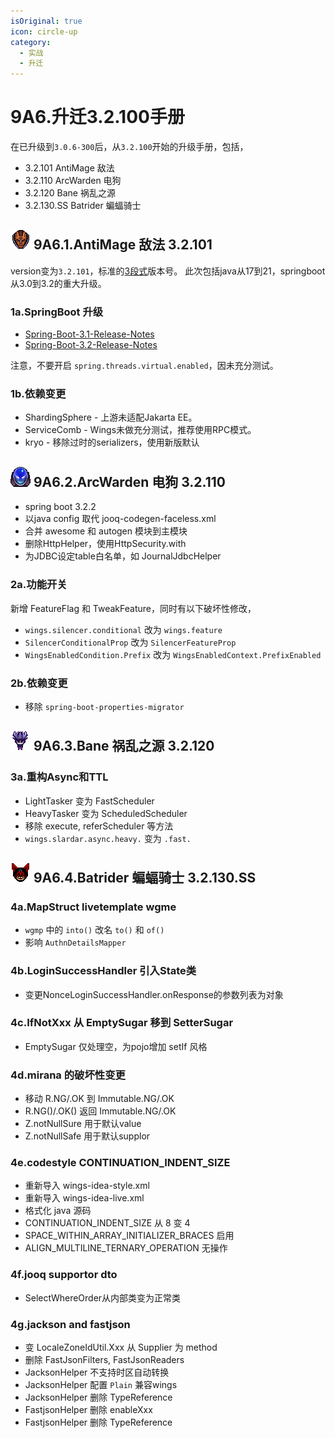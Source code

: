 ```yaml
---
isOriginal: true
icon: circle-up
category:
  - 实战
  - 升迁
---
```


# 9A6.升迁3.2.100手册

在已升级到`3.0.6-300`后，从`3.2.100`开始的升级手册，包括，

* 3.2.101 AntiMage 敌法
* 3.2.110 ArcWarden 电狗
* 3.2.120 Bane 祸乱之源
* 3.2.130.SS Batrider 蝙蝠骑士

## ![Anti-Mage](/antimage_minimap_icon.png) 9A6.1.AntiMage 敌法 3.2.101

version变为`3.2.101`，标准的[3段式](https://semver.org)版本号。
此次包括java从17到21，springboot从3.0到3.2的重大升级。

### 1a.SpringBoot 升级

* [Spring-Boot-3.1-Release-Notes](https://github.com/spring-projects/spring-boot/wiki/Spring-Boot-3.1-Release-Notes)
* [Spring-Boot-3.2-Release-Notes](https://github.com/spring-projects/spring-boot/wiki/Spring-Boot-3.2-Release-Notes)

注意，不要开启 `spring.threads.virtual.enabled`，因未充分测试。

### 1b.依赖变更

* ShardingSphere - 上游未适配Jakarta EE。
* ServiceComb - Wings未做充分测试，推荐使用RPC模式。
* kryo - 移除过时的serializers，使用新版默认

## ![Arc Warden](/arcwarden_minimap_icon.png) 9A6.2.ArcWarden 电狗 3.2.110

* spring boot 3.2.2
* 以java config 取代 jooq-codegen-faceless.xml
* 合并 awesome 和 autogen 模块到主模块
* 删除HttpHelper，使用HttpSecurity.with
* 为JDBC设定table白名单，如 JournalJdbcHelper

### 2a.功能开关

新增 FeatureFlag 和 TweakFeature，同时有以下破坏性修改，

* `wings.silencer.conditional` 改为 `wings.feature`
* `SilencerConditionalProp` 改为 `SilencerFeatureProp`
* `WingsEnabledCondition.Prefix` 改为 `WingsEnabledContext.PrefixEnabled`

### 2b.依赖变更

* 移除 `spring-boot-properties-migrator`

## ![Bane](/bane_minimap_icon.png) 9A6.3.Bane 祸乱之源 3.2.120

### 3a.重构Async和TTL

* LightTasker 变为 FastScheduler
* HeavyTasker 变为 ScheduledScheduler
* 移除 execute, referScheduler 等方法
* `wings.slardar.async.heavy.` 变为 `.fast.`

## ![Batrider](/batrider_minimap_icon.png) 9A6.4.Batrider 蝙蝠骑士 3.2.130.SS

### 4a.MapStruct livetemplate wgme

* `wgmp` 中的 `into()` 改名 `to()` 和 `of()`
* 影响 `AuthnDetailsMapper`

### 4b.LoginSuccessHandler 引入State类

* 变更NonceLoginSuccessHandler.onResponse的参数列表为对象

### 4c.IfNotXxx 从 EmptySugar 移到 SetterSugar

* EmptySugar 仅处理空，为pojo增加 setIf 风格

### 4d.mirana 的破坏性变更

* 移动 R.NG/.OK 到 Immutable.NG/.OK
* R.NG()/.OK() 返回 Immutable.NG/.OK
* Z.notNullSure 用于默认value
* Z.notNullSafe 用于默认supplor

### 4e.codestyle CONTINUATION_INDENT_SIZE

* 重新导入 wings-idea-style.xml
* 重新导入 wings-idea-live.xml
* 格式化 java 源码
* CONTINUATION_INDENT_SIZE 从 8 变 4
* SPACE_WITHIN_ARRAY_INITIALIZER_BRACES 启用
* ALIGN_MULTILINE_TERNARY_OPERATION 无操作

### 4f.jooq supportor dto

* SelectWhereOrder从内部类变为正常类

### 4g.jackson and fastjson

* 变 LocaleZoneIdUtil.Xxx 从 Supplier 为 method
* 删除 FastJsonFilters, FastJsonReaders
* JacksonHelper 不支持时区自动转换
* JacksonHelper 配置 `Plain` 兼容wings
* JacksonHelper 删除 TypeReference
* FastjsonHelper 删除 enableXxx
* FastjsonHelper 删除 TypeReference
